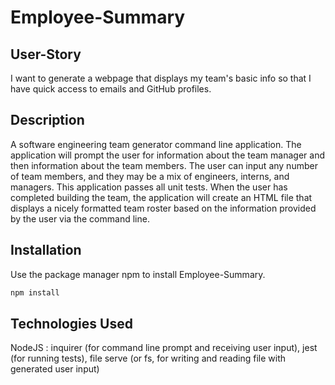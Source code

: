 # Employee-Summary

## User-Story
I want to generate a webpage that displays my team's basic info
so that I have quick access to emails and GitHub profiles.

## Description
A software engineering team generator command line application. The application will prompt the user for information about the team manager and then information about the team members. The user can input any number of team members, and they may be a mix of engineers, interns, and managers. This application passes all unit tests. When the user has completed building the team, the application will create an HTML file that displays a nicely formatted team roster based on the information provided by the user via the command line.


## Installation
Use the package manager npm to install Employee-Summary.
```bash
npm install
```

## Technologies Used
NodeJS : 
    inquirer (for command line prompt and receiving user input), 
    jest (for running tests), 
    file serve (or fs, for writing and reading file with generated user input)